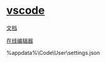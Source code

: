 # [vscode](https://code.visualstudio.com/)

[文档](https://code.visualstudio.com/docs)

[在线编辑器](https://vscode.dev/)

%appdata%\Code\User\settings.json
